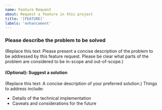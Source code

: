 ```yaml
---
name: Feature Request
about: Request a feature in this project
title: '[FEATURE]'
labels: 'enhancement'
---
```


### Please describe the problem to be solved

(Replace this text: Please present a concise description of the problem to be addressed by this feature request. Please be clear what parts of the problem are considered to be in-scope and out-of-scope.)

#### (Optional): Suggest a solution

(Replace this text: A concise description of your preferred solution.) Things to address include:
* Details of the technical implementation
* Caveats and considerations for the future

